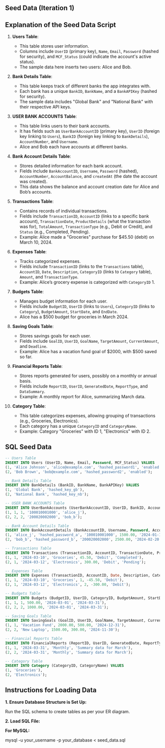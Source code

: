 ## Seed Data (Iteration 1)

## Explanation of the Seed Data Script

1. **Users Table**:
   - This table stores user information.
   - Columns include `UserID` (primary key), `Name`, `Email`, `Password` (hashed for security), and `MCF_Status` (could indicate the account's active status).
   - The sample data here inserts two users: Alice and Bob.

2. **Bank Details Table**:
   - This table keeps track of different banks the app integrates with.
   - Each bank has a unique `BankID`, `BankName`, and a `BankAPIKey` (hashed for security).
   - The sample data includes "Global Bank" and "National Bank" with their respective API keys.

3. **USER BANK ACCOUNTS Table**:
   - This table links users to their bank accounts.
   - It has fields such as `UserBankAccountID` (primary key), `UserID` (foreign key linking to `Users`), `BankID` (foreign key linking to `BankDetails`), `AccountNumber`, and `Username`.
   - Alice and Bob each have accounts at different banks.

4. **Bank Account Details Table**:
   - Stores detailed information for each bank account.
   - Fields include `BankAccountID`, `Username`, `Password` (hashed), `AccountNumber`, `AccountBalance`, and `createdAt` (the date the account was created).
   - This data shows the balance and account creation date for Alice and Bob’s accounts.

5. **Transactions Table**:
   - Contains records of individual transactions.
   - Fields include `TransactionID`, `AccountID` (links to a specific bank account), `TransactionDate`, `ProductDetails` (what the transaction was for), `TotalAmount`, `TransactionType` (e.g., Debit or Credit), and `Status` (e.g., Completed, Pending).
   - Example: Alice made a "Groceries" purchase for $45.50 (debit) on March 10, 2024.

6. **Expenses Table**:
   - Tracks categorized expenses.
   - Fields include `TransactionID` (links to the `Transactions` table), `AccountID`, `Date`, `Description`, `CategoryID` (links to `Category` table), `Amount`, and `TransactionType`.
   - Example: Alice’s grocery expense is categorized with `CategoryID` 1.

7. **Budgets Table**:
   - Manages budget information for each user.
   - Fields include `BudgetID`, `UserID` (links to `Users`), `CategoryID` (links to `Category`), `BudgetAmount`, `StartDate`, and `EndDate`.
   - Alice has a $500 budget for groceries in March 2024.

8. **Saving Goals Table**:
   - Stores savings goals for each user.
   - Fields include `GoalID`, `UserID`, `GoalName`, `TargetAmount`, `CurrentAmount`, and `Deadline`.
   - Example: Alice has a vacation fund goal of $2000, with $500 saved so far.

9. **Financial Reports Table**:
   - Stores reports generated for users, possibly on a monthly or annual basis.
   - Fields include `ReportID`, `UserID`, `GeneratedDate`, `ReportType`, and `DataSummary`.
   - Example: A monthly report for Alice, summarizing March data.

10. **Category Table**:
    - This table categorizes expenses, allowing grouping of transactions (e.g., Groceries, Electronics).
    - Each category has a unique `CategoryID` and `CategoryName`.
    - Example: Category "Groceries" with ID 1, "Electronics" with ID 2.

## SQL Seed Data

```sql
-- Users Table
INSERT INTO Users (UserID, Name, Email, Password, MCF_Status) VALUES
(1, 'Alice Johnson', 'alice@example.com', 'hashed_password1', 'enabled'),
(2, 'Bob Brown', 'bob@example.com', 'hashed_password2', 'enabled');

-- Bank Details Table
INSERT INTO BankDetails (BankID, BankName, BankAPIKey) VALUES
(1, 'Global Bank', 'hashed_key_gb'),
(2, 'National Bank', 'hashed_key_nb');

-- USER BANK ACCOUNTS Table
INSERT INTO UserBankAccounts (UserBankAccountID, UserID, BankID, AccountNumber, Username) VALUES
(1, 1, 1, '100010001000', 'alice_j'),
(2, 2, 2, '200020002000', 'bob_b');

-- Bank Account Details Table
INSERT INTO BankAccountDetails (BankAccountID, Username, Password, AccountNumber, AccountBalance, createdAt) VALUES
(1, 'alice_j', 'hashed_password_a', '100010001000', 1500.00, '2024-01-15'),
(2, 'bob_b', 'hashed_password_b', '200020002000', 2500.00, '2024-02-20');

-- Transactions Table
INSERT INTO Transactions (TransactionID, AccountID, TransactionDate, ProductDetails, TotalAmount, TransactionType, Status) VALUES
(1, 1, '2024-03-10', 'Groceries', 45.50, 'Debit', 'Completed'),
(2, 1, '2024-03-12', 'Electronics', 300.00, 'Debit', 'Pending');

-- Expenses Table
INSERT INTO Expenses (TransactionID, AccountID, Date, Description, CategoryID, Amount, TransactionType) VALUES
(1, 1, '2024-03-10', 'Groceries', 1, -45.50, 'Debit'),
(2, 1, '2024-03-12', 'Electronics', 2, -300.00, 'Debit');

-- Budgets Table
INSERT INTO Budgets (BudgetID, UserID, CategoryID, BudgetAmount, StartDate, EndDate) VALUES
(1, 1, 1, 500.00, '2024-03-01', '2024-03-31'),
(2, 2, 2, 1000.00, '2024-03-01', '2024-03-31');

-- Saving Goals Table
INSERT INTO SavingGoals (GoalID, UserID, GoalName, TargetAmount, CurrentAmount, Deadline) VALUES
(1, 1, 'Vacation Fund', 2000.00, 500.00, '2024-12-31'),
(2, 2, 'New Laptop', 1500.00, 300.00, '2024-11-30');

-- Financial Reports Table
INSERT INTO FinancialReports (ReportID, UserID, GeneratedDate, ReportType, DataSummary) VALUES
(1, 1, '2024-03-31', 'Monthly', 'Summary data for March'),
(2, 2, '2024-03-31', 'Monthly', 'Summary data for March');

-- Category Table
INSERT INTO Category (CategoryID, CategoryName) VALUES
(1, 'Groceries'),
(2, 'Electronics');

```

## Instructions for Loading Data

**1.  Ensure Database Structure is Set Up:**

Run the SQL schema to create tables as per your ER diagram.

**2.  Load SQL File:**

**For MySQL:**

mysql -u your_username -p your_database < seed_data.sql